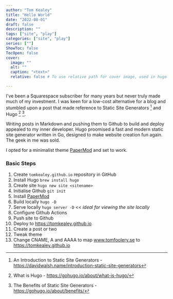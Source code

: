 ```yaml
---
author: "Tom Kealey"
title: "Hello World"
date: "2022-08-01"
draft: false
description: ""
tags: ["site", "play"]
categories: ["site", "play"]
series: [""]
ShowToc: false
TocOpen: false
cover:
  image: ""
  alt: ""
  caption: "<text>"
  relative: false # To use relative path for cover image, used in hugo Page-bundles

---
```

I've been a Squarespace subscriber for many years but never truly made much of my investment. I was keen for a low-cost alternative for a blog and stumbled upon a post that made reference to Static Site Generators [^1] and Hugo [^2] [^3]. 

[^1]: An Introduction to Static Site Generators - https://davidwalsh.name/introduction-static-site-generators
[^2]: What is Hugo - https://gohugo.io/about/what-is-hugo/
[^3]: The Benefits of Static Site Generators - https://gohugo.io/about/benefits/

Writing posts in Markdown and pushing them to Github to build and deploy appealed to my inner developer. Hugo proomised a fast and modern static site generator written in Go, designed to make website creation fun again. The geek in me was sold. 

I opted for a minimalist theme [PaperMod](https://themes.gohugo.io/themes/hugo-papermod/) and set to work.

### Basic Steps

1. Create `tomkealey.github.io` repository in GitHub
2. Install Hugo `brew install hugo`
3. Create site `hugo new site <sitename>` 
4. Initialise Github `git init`
5. Install [PaperMod](https://github.com/adityatelange/hugo-PaperMod/wiki/Installation)
6. Build locally `hugo -D`
7. Serve locally `hugo server -D` << *ideal for viewing the site locally*
8. Configure Github Actions
9. Push site to Github
10. Deploy to https://tomkealey.github.io
11. Create a post or two
12. Tweak theme
13. Change CNAME, A and AAAA to map www.tomfoolery.se to https://tomkealey.github.io